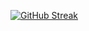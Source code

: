 [![GitHub Streak](https://streak-stats.demolab.com/?user=KshitijAdk&theme=dark)](https://git.io/streak-stats)
